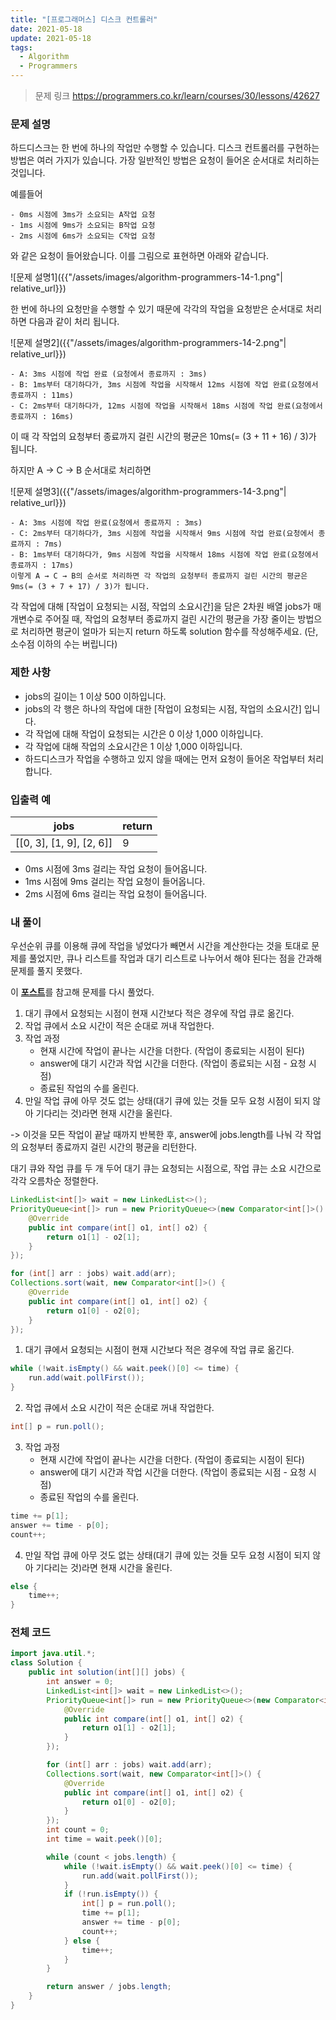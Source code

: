 ```yaml
---
title: "[프로그래머스] 디스크 컨트롤러"
date: 2021-05-18
update: 2021-05-18
tags:
  - Algorithm
  - Programmers
---
```


> 문제 링크
> <https://programmers.co.kr/learn/courses/30/lessons/42627>

### 문제 설명

하드디스크는 한 번에 하나의 작업만 수행할 수 있습니다. 디스크 컨트롤러를 구현하는 방법은 여러 가지가 있습니다. 가장 일반적인 방법은 요청이 들어온 순서대로 처리하는 것입니다.

예를들어
```
- 0ms 시점에 3ms가 소요되는 A작업 요청
- 1ms 시점에 9ms가 소요되는 B작업 요청
- 2ms 시점에 6ms가 소요되는 C작업 요청
```
와 같은 요청이 들어왔습니다. 이를 그림으로 표현하면 아래와 같습니다.

![문제 설명1]({{"/assets/images/algorithm-programmers-14-1.png"| relative_url}})

한 번에 하나의 요청만을 수행할 수 있기 때문에 각각의 작업을 요청받은 순서대로 처리하면 다음과 같이 처리 됩니다.

![문제 설명2]({{"/assets/images/algorithm-programmers-14-2.png"| relative_url}})

```
- A: 3ms 시점에 작업 완료 (요청에서 종료까지 : 3ms)
- B: 1ms부터 대기하다가, 3ms 시점에 작업을 시작해서 12ms 시점에 작업 완료(요청에서 종료까지 : 11ms)
- C: 2ms부터 대기하다가, 12ms 시점에 작업을 시작해서 18ms 시점에 작업 완료(요청에서 종료까지 : 16ms)
```

이 때 각 작업의 요청부터 종료까지 걸린 시간의 평균은 10ms(= (3 + 11 + 16) / 3)가 됩니다.

하지만 A → C → B 순서대로 처리하면

![문제 설명3]({{"/assets/images/algorithm-programmers-14-3.png"| relative_url}})

```
- A: 3ms 시점에 작업 완료(요청에서 종료까지 : 3ms)
- C: 2ms부터 대기하다가, 3ms 시점에 작업을 시작해서 9ms 시점에 작업 완료(요청에서 종료까지 : 7ms)
- B: 1ms부터 대기하다가, 9ms 시점에 작업을 시작해서 18ms 시점에 작업 완료(요청에서 종료까지 : 17ms)
이렇게 A → C → B의 순서로 처리하면 각 작업의 요청부터 종료까지 걸린 시간의 평균은 9ms(= (3 + 7 + 17) / 3)가 됩니다.
```

각 작업에 대해 [작업이 요청되는 시점, 작업의 소요시간]을 담은 2차원 배열 jobs가 매개변수로 주어질 때, 작업의 요청부터 종료까지 걸린 시간의 평균을 가장 줄이는 방법으로 처리하면 평균이 얼마가 되는지 return 하도록 solution 함수를 작성해주세요. (단, 소수점 이하의 수는 버립니다)

### 제한 사항
- jobs의 길이는 1 이상 500 이하입니다.
- jobs의 각 행은 하나의 작업에 대한 [작업이 요청되는 시점, 작업의 소요시간] 입니다.
- 각 작업에 대해 작업이 요청되는 시간은 0 이상 1,000 이하입니다.
- 각 작업에 대해 작업의 소요시간은 1 이상 1,000 이하입니다.
- 하드디스크가 작업을 수행하고 있지 않을 때에는 먼저 요청이 들어온 작업부터 처리합니다.

### 입출력 예

|jobs|return|
|-|-|
|[[0, 3], [1, 9], [2, 6]]|9|

- 0ms 시점에 3ms 걸리는 작업 요청이 들어옵니다.
- 1ms 시점에 9ms 걸리는 작업 요청이 들어옵니다.
- 2ms 시점에 6ms 걸리는 작업 요청이 들어옵니다.

### 내 풀이

우선순위 큐를 이용해 큐에 작업을 넣었다가 빼면서 시간을 계산한다는 것을 토대로 문제를 풀었지만, 큐나 리스트를 작업과 대기 리스트로 나누어서 해야 된다는 점을 간과해 문제를 풀지 못했다.

이 <b>[포스트](https://velog.io/@hyeon930/%ED%94%84%EB%A1%9C%EA%B7%B8%EB%9E%98%EB%A8%B8%EC%8A%A4-%EB%94%94%EC%8A%A4%ED%81%AC-%EC%BB%A8%ED%8A%B8%EB%A1%A4%EB%9F%AC-Java)</b>를 참고해 문제를 다시 풀었다.

1. 대기 큐에서 요청되는 시점이 현재 시간보다 적은 경우에 작업 큐로 옮긴다.
2. 작업 큐에서 소요 시간이 적은 순대로 꺼내 작업한다.
3. 작업 과정
    - 현재 시간에 작업이 끝나는 시간을 더한다. (작업이 종료되는 시점이 된다)
    - answer에 대기 시간과 작업 시간을 더한다. (작업이 종료되는 시점 - 요청 시점)
    - 종료된 작업의 수를 올린다.
4. 만일 작업 큐에 아무 것도 없는 상태(대기 큐에 있는 것들 모두 요청 시점이 되지 않아 기다리는 것)라면 현재 시간을 올린다.

-> 이것을 모든 작업이 끝날 때까지 반복한 후, answer에 jobs.length를 나눠 각 작업의 요청부터 종료까지 걸린 시간의 평균을 리턴한다.

대기 큐와 작업 큐를 두 개 두어 대기 큐는 요청되는 시점으로, 작업 큐는 소요 시간으로 각각 오름차순 정렬한다.

```java
LinkedList<int[]> wait = new LinkedList<>();
PriorityQueue<int[]> run = new PriorityQueue<>(new Comparator<int[]>() {
    @Override
    public int compare(int[] o1, int[] o2) {
        return o1[1] - o2[1];
    }
});

for (int[] arr : jobs) wait.add(arr);
Collections.sort(wait, new Comparator<int[]>() {
    @Override
    public int compare(int[] o1, int[] o2) {
        return o1[0] - o2[0];
    }
});
```

1. 대기 큐에서 요청되는 시점이 현재 시간보다 적은 경우에 작업 큐로 옮긴다.
```java
while (!wait.isEmpty() && wait.peek()[0] <= time) {
    run.add(wait.pollFirst());
}
```

2. 작업 큐에서 소요 시간이 적은 순대로 꺼내 작업한다.
```java
int[] p = run.poll();
```

3. 작업 과정
    - 현재 시간에 작업이 끝나는 시간을 더한다. (작업이 종료되는 시점이 된다)
    - answer에 대기 시간과 작업 시간을 더한다. (작업이 종료되는 시점 - 요청 시점)
    - 종료된 작업의 수를 올린다.
```java
time += p[1];
answer += time - p[0];
count++;
```

4. 만일 작업 큐에 아무 것도 없는 상태(대기 큐에 있는 것들 모두 요청 시점이 되지 않아 기다리는 것)라면 현재 시간을 올린다.
```java
else {
    time++;
}
```

### 전체 코드
```java
import java.util.*;
class Solution {
    public int solution(int[][] jobs) {
        int answer = 0;
        LinkedList<int[]> wait = new LinkedList<>();
        PriorityQueue<int[]> run = new PriorityQueue<>(new Comparator<int[]>() {
            @Override
            public int compare(int[] o1, int[] o2) {
                return o1[1] - o2[1];
            }
        });

        for (int[] arr : jobs) wait.add(arr);
        Collections.sort(wait, new Comparator<int[]>() {
            @Override
            public int compare(int[] o1, int[] o2) {
                return o1[0] - o2[0];
            }
        });
        int count = 0;
        int time = wait.peek()[0];

        while (count < jobs.length) {
            while (!wait.isEmpty() && wait.peek()[0] <= time) {
                run.add(wait.pollFirst());
            }
            if (!run.isEmpty()) {
                int[] p = run.poll();
                time += p[1];
                answer += time - p[0];
                count++;
            } else {
                time++;
            }
        }

        return answer / jobs.length;
    }
}
```